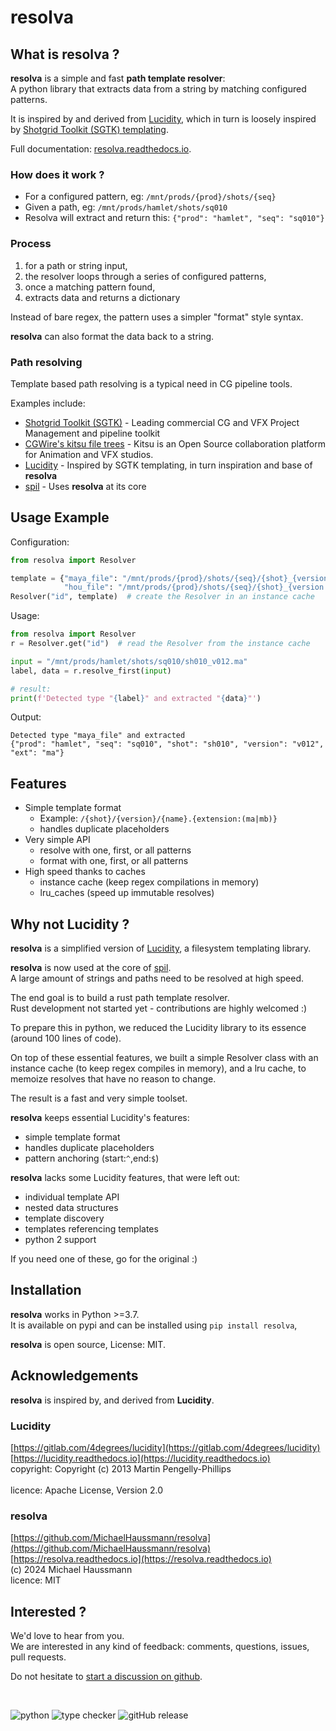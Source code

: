 # resolva

## What is resolva ?

**resolva** is a simple and fast **path template resolver**:<br>
A python library that extracts data from a string by matching configured patterns.  

It is inspired by and derived from [Lucidity](https://gitlab.com/4degrees/lucidity), which in turn is loosely inspired by [Shotgrid Toolkit (SGTK) templating](https://github.com/shotgunsoftware/tk-config-default/blob/master/core/templates.yml). 


Full documentation: [resolva.readthedocs.io](https://resolva.readthedocs.io).


### How does it work ?

- For a configured pattern, eg: `/mnt/prods/{prod}/shots/{seq}` 
- Given a path, eg: `/mnt/prods/hamlet/shots/sq010`  
- Resolva will extract and return this: `{"prod": "hamlet", "seq": "sq010"}`

### Process

1. for a path or string input,
2. the resolver loops through a series of configured patterns, 
3. once a matching pattern found, 
4. extracts data and returns a dictionary

Instead of bare regex, the pattern uses a simpler "format" style syntax.  

**resolva** can also format the data back to a string.

### Path resolving

Template based path resolving is a typical need in CG pipeline tools.

Examples include:

- [Shotgrid Toolkit (SGTK)](https://github.com/shotgunsoftware/tk-config-default2/blob/master/core/templates.yml) - Leading commercial CG and VFX Project Management and pipeline toolkit
- [CGWire's kitsu file trees](https://zou.cg-wire.com/file_trees) - Kitsu is an Open Source collaboration platform for Animation and VFX studios. 
- [Lucidity](https://gitlab.com/4degrees/lucidity) - Inspired by SGTK templating, in turn inspiration and base of **resolva**
- [spil](https://github.com/MichaelHaussmann/spil) - Uses **resolva** at its core


## Usage Example

Configuration:
```python
from resolva import Resolver

template = {"maya_file": "/mnt/prods/{prod}/shots/{seq}/{shot}_{version:(v\d\d\d)}.{ext:(ma|mb)}",
            "hou_file": "/mnt/prods/{prod}/shots/{seq}/{shot}_{version:(v\d\d\d)}.{ext:(hip|hipnc)}"}
Resolver("id", template)  # create the Resolver in an instance cache
```
Usage:
```python
from resolva import Resolver
r = Resolver.get("id")  # read the Resolver from the instance cache

input = "/mnt/prods/hamlet/shots/sq010/sh010_v012.ma"
label, data = r.resolve_first(input)

# result:
print(f'Detected type "{label}" and extracted "{data}"')
```
Output:
```
Detected type "maya_file" and extracted 
{"prod": "hamlet", "seq": "sq010", "shot": "sh010", "version": "v012", "ext": "ma"}
```

## Features

- Simple template format     
  - Example: `/{shot}/{version}/{name}.{extension:(ma|mb)}`
  - handles duplicate placeholders
- Very simple API
  - resolve with one, first, or all patterns
  - format with one, first, or all patterns
- High speed thanks to caches
  - instance cache (keep regex compilations in memory)
  - lru_caches (speed up immutable resolves)


## Why not Lucidity ?

**resolva** is a simplified version of [Lucidity](https://gitlab.com/4degrees/lucidity), a filesystem templating library.

**resolva** is now used at the core of [spil](https://github.com/MichaelHaussmann/spil).  
A large amount of strings and paths need to be resolved at high speed.

The end goal is to build a rust path template resolver.  
Rust development not started yet - contributions are highly welcomed :)

To prepare this in python, we reduced the Lucidity library to its essence (around 100 lines of code).

On top of these essential features, we built a simple Resolver class with an instance cache (to keep regex compiles in memory), and a lru cache, to memoize resolves that have no reason to change.

The result is a fast and very simple toolset.

**resolva** keeps essential Lucidity's features:

- simple template format 
- handles duplicate placeholders
- pattern anchoring (start:`^`,end:`$`)

**resolva** lacks some Lucidity features, that were left out:

- individual template API
- nested data structures
- template discovery
- templates referencing templates
- python 2 support

If you need one of these, go for the original :)


## Installation

**resolva** works in Python >=3.7.<br>
It is available on pypi and can be installed using `pip install resolva`,  

**resolva** is open source, License: MIT.


## Acknowledgements

**resolva** is inspired by, and derived from **Lucidity**.

### Lucidity 

[https://gitlab.com/4degrees/lucidity](https://gitlab.com/4degrees/lucidity)<br>
[https://lucidity.readthedocs.io](https://lucidity.readthedocs.io)<br>
copyright: Copyright (c) 2013 Martin Pengelly-Phillips<br>  
licence: Apache License, Version 2.0

### resolva

[https://github.com/MichaelHaussmann/resolva](https://github.com/MichaelHaussmann/resolva)<br>
[https://resolva.readthedocs.io](https://resolva.readthedocs.io)<br>
(c) 2024 Michael Haussmann<br>
licence: MIT


## Interested ?

We'd love to hear from you.<br>
We are interested in any kind of feedback: comments, questions, issues, pull requests.

Do not hesitate to [start a discussion on github](https://github.com/MichaelHaussmann/resolva/discussions/new/choose).

<br>
  
![python](https://img.shields.io/badge/PYTHON-blue?style=for-the-badge&logo=Python&logoColor=white)
![type checker](https://img.shields.io/badge/Type%20checker-MYPY-dodgerblue?style=for-the-badge&labelColor=abcdef)
![gitHub release](https://img.shields.io/github/v/release/MichaelHaussmann/resolva?style=for-the-badge&color=orange&labelColor=sandybrown)
